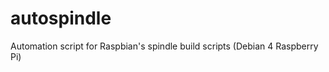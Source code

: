 autospindle
===========

Automation script for Raspbian's spindle build scripts (Debian 4 Raspberry Pi)

